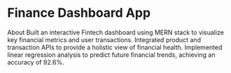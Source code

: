 # Finance Dashboard App
About
Built an interactive Fintech dashboard using MERN stack to visualize key financial metrics and user transactions.
Integrated product and transaction APIs to provide a holistic view of financial health. 
Implemented linear regression analysis to predict future financial trends, achieving an accuracy of 92.6%.
